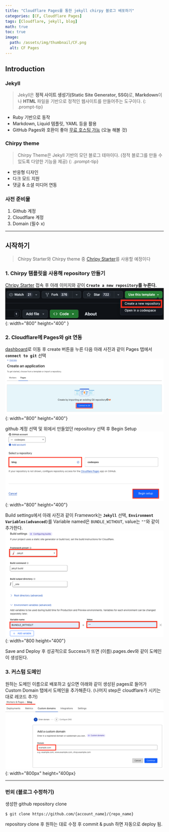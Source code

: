 ```yaml
---
title: "Cloudflare Pages를 통한 jekyll chirpy 블로그 배포하기"
categories: [CF, Cloudflare Pages]
tags: [Cloudflare, jekyll, blog]
math: true
toc: true
image:
  path: /assets/img/thumbnail/CF.png
  alt: CF Pages
---
```


## <strong>Introduction</strong>

### Jekyll

> Jekyll은 <strong>정적 사이트 생성기(Static Site Generator, SSG)</strong>로, <strong>Markdown</strong>이나 <strong>HTML</strong> 파일을 기반으로 정적인 웹사이트를 만들어주는 도구이다.
> {: .prompt-tip}

- Ruby 기반으로 동작
- Markdown, Liquid 템플릿, YAML 등을 활용
- GitHub Pages와 호환이 좋아 <u>무료 호스팅 가능</u> (오늘 해볼 것)

### Chirpy theme

> Chirpy Theme은 Jekyll 기반의 모던 블로그 테마이다. (정적 블로그를 만들 수 있도록 다양한 기능을 제공)
> {: .prompt-tip}

- 반응형 디자인
- 다크 모드 지원
- 댓글 & 소셜 미디어 연동

### 사전 준비물

1. Github 계정
2. Cloudflare 계정
3. Domain (필수 x)
<hr/>

## <Strong>시작하기</Strong>

> Chirpy Starter와 Chirpy theme 중 <a href="https://github.com/cotes2020/chirpy-starter" target="_blank">Chripy Starter</a>를 사용할 예정이다

### <strong>1. Chirpy 템플릿을 사용해 repository 만들기</strong>

<a href="https://github.com/cotes2020/chirpy-starter" target="_blank">Chripy Starter</a> 접속 후 아래 이미지와 같이 <strong>`Create a new repository`를 누른다.</strong> ![Github](/assets/img/CF/1.png){: width="800" height="400" }

### <strong>2. Cloudflare에 Pages와 git 연동</strong>

<a href="https://dash.cloudflare.com/6960dd36f7be4268cb7297feadccbfc2/workers-and-pages" target="_blank">dashboard</a>로 이동 후 create 버튼을 누른 다음 아래 사진과 같이 Pages 탭에서 <Strong>`connect to git`</Strong> 선택
![CF Pages](/assets/img/CF/2.png){: width="800" height="400"}

github 계정 선택 및 위에서 만들었던 repository 선택 후 Begin Setup
![CF connect to git](/assets/img/CF/3.png){: width="800" height="400"}

Build settings에서 아래 사진과 같이 Framework는 <strong>`Jekyll`</strong> 선택, <Strong>`Environment Variables(advanced)`</Strong>를 Variable named은 `BUNDLE_WITHOUT`, value는 `""`와 같이 추가한다.
![CF connect to git](/assets/img/CF/4.png){: width="800 height="400"}

Save and Deploy 후 성공적으로 Success가 뜨면 (이름).pages.dev와 같이 도메인이 생성된다.

### <strong>3. 커스텀 도메인</strong>

원하는 도메인 이름으로 배포하고 싶으면 아래와 같이 생성된 pages로 들어가 Custom Domain 탭에서 도메인을 추가해준다.
(나머지 step은 cloudflare가 시키는 대로 레코드 추가)
![Custom Domain](/assets/img/CF/5.png){: width="800px" height="400px}

<hr/>

### 번외 (블로그 수정하기)

생성한 github repository clone

```
$ git clone https://github.com/{account_name}/{repo_name}
```

repository clone 후 원하는 대로 수정 후 commit & push 하면 자동으로 deploy 됨.
